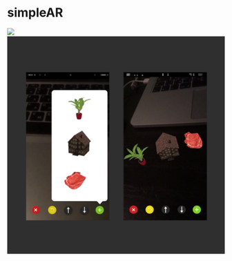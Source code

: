 # simpleAR
<img src="https://github.com/metahash/simpleAR/blob/master/gifIntro.GIF?raw=true">

<img src="https://github.com/metahash/simpleAR/blob/master/intro.png?raw=true">

